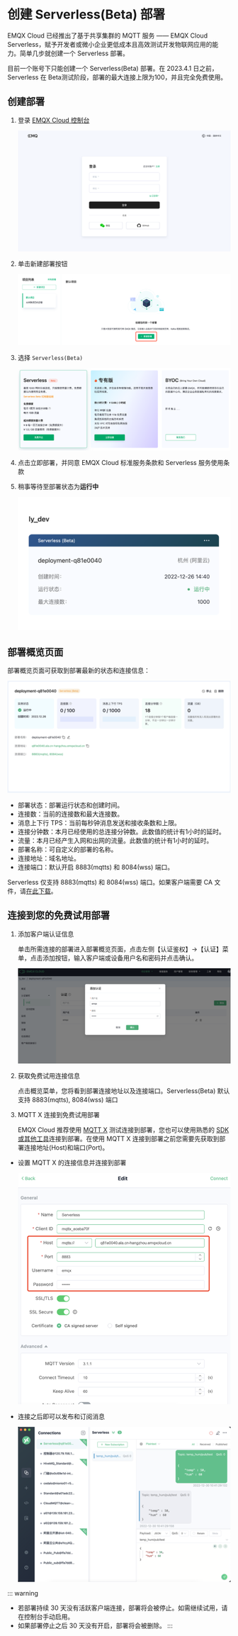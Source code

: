 # 创建 Serverless(Beta) 部署

EMQX Cloud 已经推出了基于共享集群的 MQTT 服务 —— EMQX Cloud Serverless，赋予开发者或微小企业更低成本且高效测试开发物联网应用的能力。简单几步就创建一个 Serverless 部署。

目前一个账号下只能创建一个 Serverless(Beta) 部署。在 2023.4.1 日之前，Serverless 在 Beta测试阶段，部署的最大连接上限为100，并且完全免费使用。


## 创建部署

1. 登录 [EMQX Cloud 控制台](https://cloud.emqx.com/console/)

   ![login_console](./_assets/login.png)

2. 单击新建部署按钮

   ![first_create_deployment](./_assets/first_create_deployment.png)

3. 选择 `Serverless(Beta)`

   ![create_serverless](./_assets/create_serverless.png)

4. 点击立即部署，并同意 EMQX Cloud 标准服务条款和 Serverless 服务使用条款


5. 稍事等待至部署状态为**运行中**

   ![serverless_running](./_assets/serverless_running.png)


## 部署概览页面

部署概览页面可获取到部署最新的状态和连接信息：

   ![serverless](./_assets/serverless_overview.png)

- 部署状态：部署运行状态和创建时间。
- 连接数：当前的连接数和最大连接数。
- 消息上下行 TPS：当前每秒钟消息发送和接收条数和上限。
- 连接分钟数：本月已经使用的总连接分钟数。此数值的统计有1小时的延时。
- 流量：本月已经产生入网和出网的流量。此数值的统计有1小时的延时。
- 部署名称：可自定义的部署的名称。
- 连接地址：域名地址。
- 连接端口：默认开启 8883(mqtts) 和 8084(wss) 端口。

Serverless 仅支持 8883(mqtts) 和 8084(wss) 端口。如果客户端需要 CA 文件，请[在此下载](https://assets.emqx.com/data/emqxsl-ca.crt)。



## 连接到您的免费试用部署

1. 添加客户端认证信息

   单击所需连接的部署进入部署概览页面，点击左侧【认证鉴权】->【认证】菜单，点击添加按钮，输入客户端或设备用户名和密码并点击确认。

   ![add_users](./_assets/serverless_auth.png)

2. 获取免费试用连接信息

   点击概览菜单，您将看到部署连接地址以及连接端口。Serverless(Beta) 默认支持 8883(mqtts), 8084(wss) 端口

3. MQTT X 连接到免费试用部署

   EMQX Cloud 推荐使用 [MQTT X](https://mqttx.app/zh/) 测试连接到部署，您也可以使用熟悉的 [SDK 或其他工具](../connect_to_deployments/overview.md)连接到部署。在使用 MQTT X 连接到部署之前您需要先获取到部署连接地址(Host)和端口(Port)。

* 设置 MQTT X 的连接信息并连接到部署 

    ![mqttx_mqtt](./_assets/mqttx_serverless.png)

* 连接之后即可以发布和订阅消息
   
   ![mqttx_mqtt](./_assets/create_serverless_connect.png)

::: warning
* 若部署持续 30 天没有活跃客户端连接，部署将会被停止。如需继续试用，请在控制台手动启用。
* 如果部署停止之后 30 天没有开启，部署将会被删除。
:::



